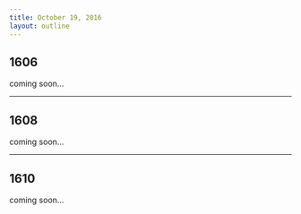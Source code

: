 ```yaml
---
title: October 19, 2016
layout: outline
---
```


## 1606
coming soon...

***

## 1608
coming soon...

***

## 1610
coming soon...
